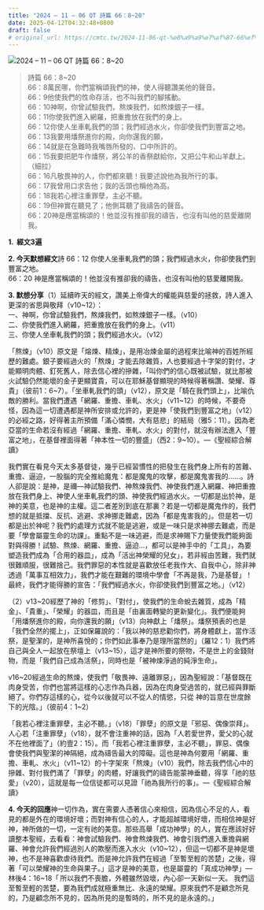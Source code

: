 ```yaml
---
title: "2024 – 11 – 06 QT 詩篇 66：8~20"
date: 2025-04-12T04:32:48+0800
draft: false
# original_url: https://cmtc.tw/2024-11-06-qt-%e8%a9%a9%e7%af%87-66%ef%bc%9a820
---
```


![2024 – 11 – 06 QT 詩篇 66：8\~20](/images/qt.jpg  "2024 – 11 – 06 QT 詩篇 66：8\~20")

> 詩篇 66：8\~20  
> 66：8萬民哪，你們當稱頌我們的神，使人得聽讚美他的聲音。  
> 66：9他使我們的性命存活，也不叫我們的腳搖動。  
> 66：10神啊，你曾試驗我們，熬煉我們，如熬煉銀子一樣。  
> 66：11你使我們進入網羅，把重擔放在我們的身上。  
> 66：12你使人坐車軋我們的頭；我們經過水火，你卻使我們到豐富之地。  
> 66：13我要用燔祭進你的殿，向你還我的願，  
> 66：14就是在急難時我嘴唇所發的、口中所許的。  
> 66：15我要把肥牛作燔祭，將公羊的香祭獻給你，又把公牛和山羊獻上。（細拉）  
> 66：16凡敬畏神的人，你們都來聽！我要述說他為我所行的事。  
> 66：17我曾用口求告他；我的舌頭也稱他為高。  
> 66：18我若心裡注重罪孽，主必不聽。  
> 66：19但神實在聽見了；他側耳聽了我禱告的聲音。  
> 66：20神是應當稱頌的！他並沒有推卻我的禱告，也沒有叫他的慈愛離開我。

**1.  經文3遍**

**2. 今天默想經文**詩 66：12 你使人坐車軋我們的頭；我們經過水火，你卻使我們到豐富之地。  
66：20 神是應當稱頌的！他並沒有推卻我的禱告，也沒有叫他的慈愛離開我。

**3. 默想分享**（1）延續昨天的經文，讚美上帝偉大的權能與慈愛的拯救，詩人進入更深的省思與敬拜（v10\~12）：  
一、神啊，你曾試驗我們，熬煉我們，如熬煉銀子一樣。（v10）  
二、你使我們進入網羅，把重擔放在我們的身上。（v11）  
三、你使人坐車軋我們的頭；我們經過水火。（v12）

「熬煉」（v10）原文是「熔煉、精煉」，是用冶煉金屬的過程來比喻神的百姓所經歷的難處。銀子要經過火的「熬煉」才能去除雜質，人也要經過十字架的對付，才能顯明肉體、釘死舊人，除去信心裡的摻雜，「叫你們的信心既被試驗，就比那被火試驗仍然能壞的金子更顯寶貴，可以在耶穌基督顯現的時候得著稱讚、榮耀、尊貴」（彼前1：6\~7）。「坐車軋我們的頭」（v12），原文是「騎在我們頭上」，比喻仇敵的勝利。當我們遭遇「網羅、重擔、車軋、水火」（v11\~12）的時候，不要奇怪，因為這一切遭遇都是神所安排或允許的，更是神「使我們到豐富之地」（v12）的必經之路，好得著主所預備「滿心憐憫，大有慈悲」的結局（雅5：11）。因為老亞當的生命若沒有經過「網羅、重擔、車軋、水火」的對付，就沒有辦法進入「豐富之地」，在基督裡面得著「神本性一切的豐盛」（西2：9\~10）。—《聖經綜合解讀》

我們實在看見今天太多基督徒，幾乎已經習慣性的把發生在我們身上所有的苦難、重擔、逼迫，一股腦的完全推給魔鬼：都是魔鬼的攻擊，都是魔鬼害我的……。詩人卻是說：是神，是禰—神試驗我們、神熬煉我們、神使我們進入網羅、神把重擔放在我們身上、神使人坐車軋我們的頭、神使我們經過水火。一切都是出於神，是神的美意，也是神的主權。這二者差別到底在那裏？若是一切都是魔鬼作的，我們想的就是抵擋、反抗、逃避、求神挪走難處，因為「都是鬼害我的」。但是若一切都是出於神呢？我們的處理方式就不能是逃避，或是一味只是求神挪去難處，而是要「學會屬靈生命的功課」。重點不是一味逃避，而是求神賜下力量使我們能夠面對與得勝！試驗、熬煉、網羅、重擔、逼迫…，都可以是神手中的「工具」，為要塑造我們成為「合用的器皿」，成為「活出神榮耀的兒女」，若非經由苦難，我們就很難順服，很難捨己。我們罪惡的本性就是喜歡放任老我作大、自我中心，除非神透過「萬事互相效力」，我們才能在艱難的環境中學會「不再是我，乃是基督」！最終，我們才能得勝的宣告：「我們經過水火，你卻使我們到豐富之地。」（v12）

（2）v13\~20經歷了神的「修剪」、「對付」，使我們的生命蛻去雜質，成為「精金」、「貴重」、「榮耀」的器皿，而且是「由裏面轉變的更新變化」。我們便能夠「用燔祭進你的殿，向你還我的願」（v13）向神獻上「燔祭」。燔祭預表的也是「我們全然的擺上」，正如保羅說的：「我以神的慈悲勸你們，將身體獻上，當作活祭，是聖潔的，是神所喜悅的；你們如此事奉乃是理所當然的」（羅12：1）我們將自己與全人一起放在祭壇上（v13\~15），這才是神所要的祭物，不是世上的金錢財物，而是「我們自己成為活祭」，同時也是「被神煉淨過的純淨生命」。

v16\~20經過生命的熬煉，使我們「敬畏神、遠離罪惡」，因為聖經說：「基督既在肉身受苦，你們也當將這樣的心志作為兵器，因為在肉身受過苦的，就已經與罪斷絕了。你們存這樣的心，從今以後就可以不從人的情慾，只從 神的旨意在世度餘下的光陰。」（彼前4：1\~2）

「我若心裡注重罪孽，主必不聽。」（v18）「罪孽」的原文是「邪惡、偶像崇拜」。人心若「注重罪孽」（v18），就不會注重神的話，因為「人若愛世界，愛父的心就不在他裡面了」（約壹2：15）。而「我若心裡注重罪孽，主必不聽」，罪惡、偶像會使我們與聖潔的神隔絕，成為禱告最大的障礙。這也是神為何要用「網羅、重擔、車軋、水火」（v11\~12）的十字架來「熬煉」（v10）我們，除去我們信心中的摻雜、對付我們滿了「罪孽」的肉體，好讓我們的禱告能蒙神垂聽，得享「祂的慈愛」（v20），這就是每一位信徒都可以見證「祂為我所行的事」。—《聖經綜合解讀》

**4. 今天的回應**神一切作為，實在需要人憑著信心來相信，因為信心不足的人，看見的都是外在的環境好壞；而對神有信心的人，才能超越環境好壞，而相信神是好神，神所做的一切，一定有祂的美意。那些高舉「成功神學」的人，實在應該好好讀整本聖經，去看看：神會試驗我們、神會熬煉我們、神會引我們進入重擔與網羅、神會允許我們經過別人的欺壓而進入水火（v10\~12），但這一切都不是神是壞神，也不是神喜歡虐待我們。而是神允許我們在經過「至暫至輕的苦楚」之後，得著「可以榮耀神的生命與果子。」這才是神的美意，也是屬靈的「真成功神學」—林後4：16\~18「 所以我們不喪膽，外體雖然毀壞，內心卻一天新似一天。 我們這至暫至輕的苦楚，要為我們成就極重無比、永遠的榮耀。原來我們不是顧念所見的，乃是顧念所不見的，因為所見的是暫時的，所不見的是永遠的。」